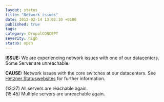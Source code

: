 ```yaml
---
layout: status
title: "Network issues"
date: 2012-02-14 13:02:10 +0100
published: true
tags:
category: DrupalCONCEPT
severity: high
status: open
---
```


**ISSUE:** We are experiencing network issues with one of our datacenters. Some
Server are unreachable.

**CAUSE:** Network issues with the core switches at our datacenters. See [Hetzner Statuswebsites](http://www.hetzner-status.de/en.html#351) for further information.

(13:27) All servers are reachable again.  
(15:45) Multiple servers are unreachable again.

